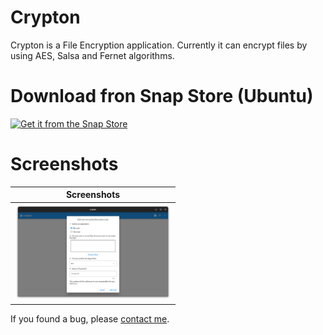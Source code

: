 # Crypton

Crypton is a File Encryption application. Currently it can encrypt files by using AES, Salsa and Fernet algorithms.

# Download fron Snap Store (Ubuntu)

[![Get it from the Snap Store](https://snapcraft.io/static/images/badges/en/snap-store-black.svg)](https://snapcraft.io/crypton)

# Screenshots

|                   Screenshots                    |
| :----------------------------------------------: |
| <img src="screenshots/crypton.png" width="250"/> |

If you found a bug, please [contact me](http://andre-i.eu/#contactme).
